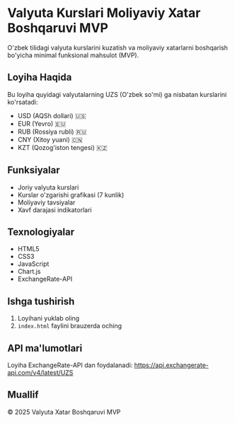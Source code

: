 # Valyuta Kurslari Moliyaviy Xatar Boshqaruvi MVP

O'zbek tilidagi valyuta kurslarini kuzatish va moliyaviy xatarlarni boshqarish bo'yicha minimal funksional mahsulot (MVP).

## Loyiha Haqida

Bu loyiha quyidagi valyutalarning UZS (O'zbek so'mi) ga nisbatan kurslarini ko'rsatadi:

- USD (AQSh dollari) 🇺🇸
- EUR (Yevro) 🇪🇺
- RUB (Rossiya rubli) 🇷🇺
- CNY (Xitoy yuani) 🇨🇳
- KZT (Qozog'iston tengesi) 🇰🇿

## Funksiyalar

- Joriy valyuta kurslari
- Kurslar o'zgarishi grafikasi (7 kunlik)
- Moliyaviy tavsiyalar
- Xavf darajasi indikatorlari

## Texnologiyalar

- HTML5
- CSS3
- JavaScript
- Chart.js
- ExchangeRate-API

## Ishga tushirish

1. Loyihani yuklab oling
2. `index.html` faylini brauzerda oching

## API ma'lumotlari

Loyiha ExchangeRate-API dan foydalanadi: https://api.exchangerate-api.com/v4/latest/UZS

## Muallif

© 2025 Valyuta Xatar Boshqaruvi MVP
